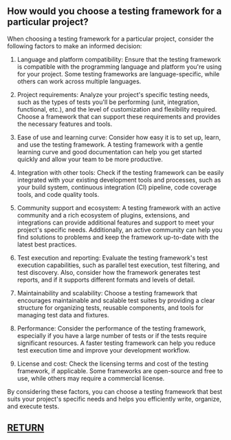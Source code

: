 ## How would you choose a testing framework for a particular project?

When choosing a testing framework for a particular project, consider the following factors to make an informed decision:

1. Language and platform compatibility: Ensure that the testing framework is compatible with the programming language and platform you're using for your project. Some testing frameworks are language-specific, while others can work across multiple languages.

2. Project requirements: Analyze your project's specific testing needs, such as the types of tests you'll be performing (unit, integration, functional, etc.), and the level of customization and flexibility required. Choose a framework that can support these requirements and provides the necessary features and tools.

3. Ease of use and learning curve: Consider how easy it is to set up, learn, and use the testing framework. A testing framework with a gentle learning curve and good documentation can help you get started quickly and allow your team to be more productive.

4. Integration with other tools: Check if the testing framework can be easily integrated with your existing development tools and processes, such as your build system, continuous integration (CI) pipeline, code coverage tools, and code quality tools.

5. Community support and ecosystem: A testing framework with an active community and a rich ecosystem of plugins, extensions, and integrations can provide additional features and support to meet your project's specific needs. Additionally, an active community can help you find solutions to problems and keep the framework up-to-date with the latest best practices.

6. Test execution and reporting: Evaluate the testing framework's test execution capabilities, such as parallel test execution, test filtering, and test discovery. Also, consider how the framework generates test reports, and if it supports different formats and levels of detail.

7. Maintainability and scalability: Choose a testing framework that encourages maintainable and scalable test suites by providing a clear structure for organizing tests, reusable components, and tools for managing test data and fixtures.

8. Performance: Consider the performance of the testing framework, especially if you have a large number of tests or if the tests require significant resources. A faster testing framework can help you reduce test execution time and improve your development workflow.

9. License and cost: Check the licensing terms and cost of the testing framework, if applicable. Some frameworks are open-source and free to use, while others may require a commercial license.

By considering these factors, you can choose a testing framework that best suits your project's specific needs and helps you efficiently write, organize, and execute tests.

## [RETURN](https://github.com/yantao0527/upwork-cases/blob/main/debugger/README.md)